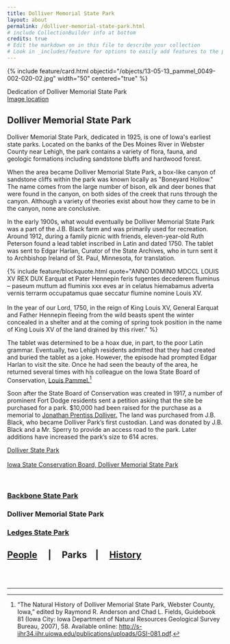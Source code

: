 ```yaml
---
title: Dolliver Memorial State Park
layout: about
permalink: /dolliver-memorial-state-park.html
# include CollectionBuilder info at bottom
credits: true
# Edit the markdown on in this file to describe your collection
# Look in _includes/feature for options to easily add features to the page
---
```


{% include feature/card.html objectid="/objects/13-05-13_pammel_0049-002-020-02.jpg" width="50" centered="true" %}
<div class=capt1>Dedication of Dolliver Memorial State Park
<br>
<a href="http://cdm16001.contentdm.oclc.org/cdm/compoundobject/collection/p16001coll36/id/36/rec/50">Image location</a>
</div>


## Dolliver Memorial State Park

Dolliver Memorial State Park, dedicated in 1925, is one of Iowa's earliest state parks. Located on the banks of the Des Moines River in Webster County near Lehigh, the park contains a variety of flora, fauna, and geologic formations including sandstone bluffs and hardwood forest.

When the area became Dolliver Memorial State Park, a box-like canyon of sandstone cliffs within the park was known locally as "Boneyard Hollow." The name comes from the large number of bison, elk and deer bones that were found in the canyon, on both sides of the creek that runs through the canyon. Although a variety of theories exist about how they came to be in the canyon, none are conclusive.

In the early 1900s, what would eventually be Dolliver Memorial State Park was a part of the J.B. Black farm and was primarily used for recreation. Around 1912, during a family picnic with friends, eleven-year-old Ruth Peterson found a lead tablet inscribed in Latin and dated 1750. The tablet was sent to Edgar Harlan, Curator of the State Archives, who in turn sent it to Archbishop Ireland of St. Paul, Minnesota, for translation.

{% include feature/blockquote.html quote="ANNO DOMINO MDCCL LOUIS XV REX DUX Earquat et Pater Hennepin feris fugentes decederem fluminus – paseum muttum ad fluminis xxx eves ar in celatus hiemabamus adverta vernis terrarm occupatamus quae seccatur flumine nomine Louis XV. <br><br>In the year of our Lord, 1750, in the reign of King Louis XV, General Earquat and Father Hennepin fleeing from the wild beasts spent the winter concealed in a shelter and at the coming of spring took position in the name of King Louis XV of the land drained by this river." %}

The tablet was determined to be a hoax due, in part, to the poor Latin grammar. Eventually, two Lehigh residents admitted that they had created and buried the tablet as a joke. However, the episode had prompted Edgar Harlan to visit the site. Once he had seen the beauty of the area, he returned several times with his colleague on the Iowa State Board of Conservation, <a href="louis-h-pammel">Louis Pammel.</a>[^1]

Soon after the State Board of Conservation was created in 1917, a number of prominent Fort Dodge residents sent a petition asking that the site be purchased for a park. $10,000 had been raised for the purchase as a memorial to <a href="https://www.iowadnr.gov/Places-to-Go/State-Parks/Iowa-State-Parks/Dolliver-Memorial-State-Park">Jonathan Prentiss Dolliver.</a> The land was purchased from J.B. Black, who became Dolliver Park’s first custodian. Land was donated by J.B. Black and a Mr. Sperry to provide an access road to the park. Later additions have increased the park’s size to 614 acres.

<a href="https://www.iowadnr.gov/Places-to-Go/State-Parks/Iowa-State-Parks/Dolliver-Memorial-State-Park">Dolliver State Park</a>
<br>
<br>
<a href="http://publications.iowa.gov/11303/1/Dolliver_Memorial_State_Park001.pdf">Iowa State Conservation Board, Dolliver Memorial State Park</a>


<br>

### <a href="/backbone-state-park.html">Backbone State Park</a> 
### Dolliver Memorial State Park
### <a href="/ledges-state-park.html">Ledges State Park</a>

## <a href="/people-overview.html">People</a> &nbsp; &nbsp; | &nbsp; &nbsp; Parks &nbsp; &nbsp;| &nbsp; &nbsp; <a href="/history-overview.html">History</a>


<br>
<br>

***
[^1]: “The Natural History of Dolliver Memorial State Park, Webster County, Iowa,” edited by Raymond R. Anderson and Chad L. Fields, Guidebook 81 (Iowa City: Iowa Department of Natural Resources Geological Survey Bureau, 2007), 58. Available online: <a href="http://s-iihr34.iihr.uiowa.edu/publications/uploads/GSI-081.pdf">http://s-iihr34.iihr.uiowa.edu/publications/uploads/GSI-081.pdf</a>.
